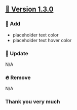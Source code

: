 ## [🔖 Version 1.3.0](https://github.com/afancy-org/afancy/releases/tag/v1.3.0)
### 🌱 Add
- placeholder text color
- placeholder text hover color

### 🌳 Update
N/A

### 🔥 Remove
N/A




### Thank you very much